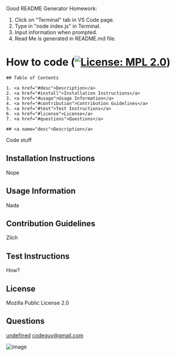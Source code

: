 Good README Generator Homework:

1. Click on "Terminal" tab in VS Code page.
2. Type in "node index.js" in Terminal.
3. Input information when prompted.
4. Read Me is generated in README.md file.


# How to code ([![License: MPL 2.0](https://img.shields.io/badge/License-MPL%202.0-brightgreen.svg)](https://opensource.org/licenses/MPL-2.0))
    
    ## Table of Contents
  
    1. <a href="#desc">Description</a>
    2. <a href="#install">Installation Instructions</a>
    3. <a href="#usage">Usage Information</a>
    4. <a href="#contribution">Contribution Guidelines</a>
    5. <a href="#test">Test Instructions</a>
    6. <a href="#license">License</a>
    7. <a href="#questions">Questions</a>

    ## <a name="desc">Description</a>

  Code stuff

  ##  <a name="install">Installation Instructions</a>

  Nope
  
  ## <a name="usage">Usage Information</a>
  
  Nada
  
  ## <a name="contribution">Contribution Guidelines</a>

  Zilch
  
  ## <a name="test">Test Instructions<a>

  How?
  
  ## <a name="license">License</a>

  Mozilla Public License 2.0
  
  ## <a name="questions">Questions</a>

  <a href='https://github.com/undefined'>undefined</a>
  codeguy@gmail.com 
  
  ![image](https://user-images.githubusercontent.com/87465185/137601089-4f9b327b-8a94-40ff-86d4-4caabacad277.png)
